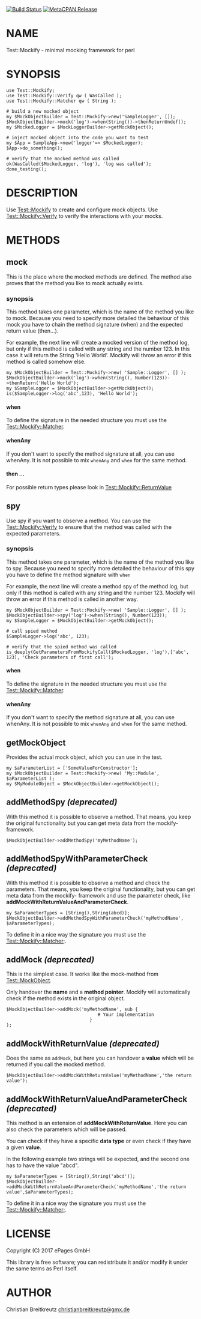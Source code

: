 [![Build Status](https://travis-ci.org/dbucky/Mockify.svg?branch=master)](https://travis-ci.org/dbucky/Mockify) [![MetaCPAN Release](https://badge.fury.io/pl/Test-Mockify.svg)](https://metacpan.org/release/Test-Mockify)
# NAME

Test::Mockify - minimal mocking framework for perl

# SYNOPSIS

    use Test::Mockify;
    use Test::Mockify::Verify qw ( WasCalled );
    use Test::Mockify::Matcher qw ( String );

    # build a new mocked object
    my $MockObjectBuilder = Test::Mockify->new('SampleLogger', []);
    $MockObjectBuilder->mock('log')->when(String())->thenReturnUndef();
    my $MockedLogger = $MockLoggerBuilder->getMockObject();

    # inject mocked object into the code you want to test
    my $App = SampleApp->new('logger'=> $MockedLogger);
    $App->do_something();

    # verify that the mocked method was called
    ok(WasCalled($MockedLogger, 'log'), 'log was called');
    done_testing();

# DESCRIPTION

Use [Test::Mockify](https://metacpan.org/pod/Test::Mockify) to create and configure mock objects. Use [Test::Mockify::Verify](https://metacpan.org/pod/Test::Mockify::Verify) to
verify the interactions with your mocks.

# METHODS

## mock

This is the place where the mocked methods are defined. The method also proves that the method you like to mock actually exists.

### synopsis

This method takes one parameter, which is the name of the method you like to mock.
Because you need to specify more detailed the behaviour of this mock you have to chain the method signature (when) and the expected return value (then...).

For example, the next line will create a mocked version of the method log, but only if this method is called with any string and the number 123. In this case it will return the String 'Hello World'. Mockify will throw an error if this method is called somehow else.

    my $MockObjectBuilder = Test::Mockify->new( 'Sample::Logger', [] );
    $MockObjectBuilder->mock('log')->when(String(), Number(123))->thenReturn('Hello World');
    my $SampleLogger = $MockObjectBuilder->getMockObject();
    is($SampleLogger->log('abc',123), 'Hello World');

#### when

To define the signature in the needed structure you must use the [Test::Mockify::Matcher](https://metacpan.org/pod/Test::Mockify::Matcher).

#### whenAny

If you don't want to specify the method signature at all, you can use whenAny.
It is not possible to mix `whenAny` and `when` for the same method.

#### then ...

For possible return types please look in [Test::Mockify::ReturnValue](https://metacpan.org/pod/Test::Mockify::ReturnValue)

## spy

Use spy if you want to observe a method. You can use the [Test::Mockify::Verify](https://metacpan.org/pod/Test::Mockify::Verify) to ensure that the method was called with the expected parameters.

### synopsis

This method takes one parameter, which is the name of the method you like to spy.
Because you need to specify more detailed the behaviour of this spy you have to define the method signature with `when`

For example, the next line will create a method spy of the method log, but only if this method is called with any string and the number 123. Mockify will throw an error if this method is called in another way.

    my $MockObjectBuilder = Test::Mockify->new( 'Sample::Logger', [] );
    $MockObjectBuilder->spy('log')->when(String(), Number(123));
    my $SampleLogger = $MockObjectBuilder->getMockObject();

    # call spied method
    $SampleLogger->log('abc', 123);

    # verify that the spied method was called
    is_deeply(GetParametersFromMockifyCall($MockedLogger, 'log'),['abc', 123], 'Check parameters of first call');

#### when

To define the signature in the needed structure you must use the [Test::Mockify::Matcher](https://metacpan.org/pod/Test::Mockify::Matcher).

#### whenAny

If you don't want to specify the method signature at all, you can use whenAny.
It is not possible to mix `whenAny` and `when` for the same method.

## getMockObject

Provides the actual mock object, which you can use in the test.

    my $aParameterList = ['SomeValueForConstructor'];
    my $MockObjectBuilder = Test::Mockify->new( 'My::Module', $aParameterList );
    my $MyModuleObject = $MockObjectBuilder->getMockObject();

## addMethodSpy _(deprecated)_

With this method it is possible to observe a method. That means, you keep the original functionality but you can get meta data from the mockify-framework.

    $MockObjectBuilder->addMethodSpy('myMethodName');

## addMethodSpyWithParameterCheck _(deprecated)_

With this method it is possible to observe a method and check the parameters. That means, you keep the original functionality, but you can get meta data from the mockify- framework and use the parameter check, like **addMockWithReturnValueAndParameterCheck**.

    my $aParameterTypes = [String(),String(abcd)];
    $MockObjectBuilder->addMethodSpyWithParameterCheck('myMethodName', $aParameterTypes);

To define it in a nice way the signature you must use the [Test::Mockify::Matcher;](https://metacpan.org/pod/Test::Mockify::Matcher;).

## addMock _(deprecated)_

This is the simplest case. It works like the mock-method from [Test::MockObject](https://metacpan.org/pod/Test::MockObject).

Only handover the **name** and a **method pointer**. Mockify will automatically check if the method exists in the original object.

    $MockObjectBuilder->addMock('myMethodName', sub {
                                      # Your implementation
                                   }
    );

## addMockWithReturnValue _(deprecated)_

Does the same as `addMock`, but here you can handover a **value** which will be returned if you call the mocked method.

    $MockObjectBuilder->addMockWithReturnValue('myMethodName','the return value');

## addMockWithReturnValueAndParameterCheck _(deprecated)_

This method is an extension of **addMockWithReturnValue**. Here you can also check the parameters which will be passed.

You can check if they have a specific **data type** or even check if they have a given **value**.

In the following example two strings will be expected, and the second one has to have the value "abcd".

    my $aParameterTypes = [String(),String('abcd')];
    $MockObjectBuilder->addMockWithReturnValueAndParameterCheck('myMethodName','the return value',$aParameterTypes);

To define it in a nice way the signature you must use the [Test::Mockify::Matcher;](https://metacpan.org/pod/Test::Mockify::Matcher;).

# LICENSE

Copyright (C) 2017 ePages GmbH

This library is free software; you can redistribute it and/or modify
it under the same terms as Perl itself.

# AUTHOR

Christian Breitkreutz <christianbreitkreutz@gmx.de>
